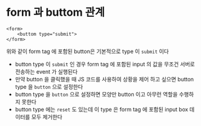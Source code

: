 # form 과 buttom 관계
```
<form>
	<buttom type="submit">
</form>
```
위와 같이 form tag 에 포함된 button은 기본적으로 type 이 ```submit``` 이다
* button type 이 ```submit``` 인 경우 form tag 에 포함된 input 의 값을 무조건 서버로 전송하는 event 가 실행된다
* 만약 button 을 클릭했을 때 JS 코드를 사용하여 상황을 제어 하고 싶으면 button type 을 ```button``` 으로 설정한다
* button type 을 ```button``` 으로 설정하면 모양만 button 이고 아무런 역할을 수행하지 못한다
* button type 에는 ```reset``` 도 있는데 이 type 은 form tag 에 포함된 input box 데이터를 모두 제거한다
